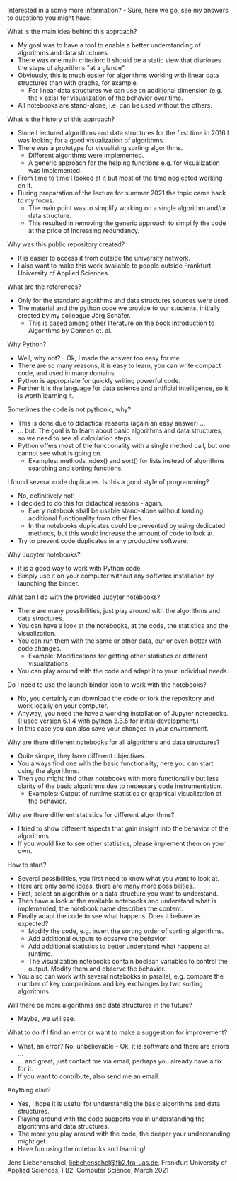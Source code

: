 Interested in a some more information? - Sure, here we go, see my answers to questions you might have.

What is the main idea behind this approach?
- My goal was to have a tool to enable a better understanding of algorithms and data structures.
- There was one main criterion: It should be a static view that discloses the steps of algorithms "at a glance".
- Obviously, this is much easier for algorithms working with linear data structures than with graphs, for example.
  - For linear data structures we can use an additional dimension (e.g. the x axis) for visualization of the behavior over time.
- All notebooks are stand-alone, i.e. can be used without the others.

What is the history of this approach?
- Since I lectured algorithms and data structures for the first time in 2016 I was looking for a good visualization of algorithms.
- There was a prototype for visualizing sorting algorithms.
  - Different algorithms were implemented.
  - A generic approach for the helping functions e.g. for visualization was implemented.
- From time to time I looked at it but most of the time neglected working on it.
- During preparation of the lecture for summer 2021 the topic came back to my focus.
  - The main point was to simplify working on a single algorithm and/or data structure.
  - This resulted in removing the generic approach to simplify the code at the price of increasing redundancy.

Why was this public repository created?
- It is easier to access it from outside the university network.
- I also want to make this work available to people outside Frankfurt University of Applied Sciences.

What are the references?
- Only for the standard algorithms and data structures sources were used.
- The material and the python code we provide to our students, initially created by my colleague Jörg Schäfer.
  - This is based among other literature on the book Introduction to Algorithms by Cormen et. al.

Why Python?
- Well, why not? - Ok, I made the answer too easy for me.
- There are so many reasons, it is easy to learn, you can write compact code, and used in many domains.
- Python is appropriate for quickly writing powerful code.
- Further it is the language for data science and artificial intelligence, so it is worth learning it.

Sometimes the code is not pythonic, why?
- This is done due to didactical reasons (again an easy answer) ...
- ... but: The goal is to learn about basic algorithms and data structures, so we need to see all calculation steps.
- Python offers most of the functionality with a single method call, but one cannot see what is going on.
  - Examples: methods index() and sort() for lists instead of algorithms searching and sorting functions.

I found several code duplicates. Is this a good style of programming?
- No, definitively not!
- I decided to do this for didactical reasons - again.
  - Every notebook shall be usable stand-alone without loading additional functionality from other files.
  - In the notebooks duplicates could be prevented by using dedicated methods, but this would increase the amount of code to look at.
- Try to prevent code duplicates in any productive software.

Why Jupyter notebooks?
- It is a good way to work with Python code.
- Simply use it on your computer without any software installation by launching the binder.

What can I do with the provided Jupyter notebooks?
- There are many possibilities, just play around with the algorithms and data structures.
- You can have a look at the notebooks, at the code, the statistics and the visualization.
- You can run them with the same or other data, our or even better with code changes.
  - Example: Modifications for getting other statistics or different visualizations.
- You can play around with the code and adapt it to your individual needs.

Do I need to use the launch binder icon to work with the notebooks?
- No, you certainly can download the code or fork the repository and work locally on your computer.
- Anyway, you need the have a working installation of Jupyter notebooks. (I used version 6.1.4 with python 3.8.5 for initial development.)
- In this case you can also save your changes in your environment.

Why are there different notebooks for all algorithms and data structures?
- Quite simple, they have different objectives.
- You always find one with the basic functionality, here you can start using the algorithms.
- Then you might find other notebooks with more functionalily but less clarity of the basic algorithms due to necessary code instrumentation.
  - Examples: Output of runtime statistics or graphical visualization of the behavior.

Why are there different statistics for different algorithms?
- I tried to show different aspects that gain insight into the behavior of the algorithms.
- If you would like to see other statistics, please implement them on your own.

How to start?
- Several possibilities, you first need to know what you want to look at.
- Here are only some ideas, there are many more possibilities.
- First, select an algorithm or a data structure you want to understand.
- Then have a look at the available notebooks and understand what is implemented, the notebook name describes the content.
- Finally adapt the code to see what happens. Does it behave as expected?
  - Modify the code, e.g. invert the sorting order of sorting algorithms.
  - Add additional outputs to observe the behavior.
  - Add additional statistics to better understand what happens at runtime.
  - The visualization notebooks contain boolean variables to control the output. Modify them and observe the behavior.
- You also can work with several notebokks in parallel, e.g. compare the number of key comparisions and key exchanges by two sorting algorithms.

Will there be more algorithms and data structures in the future?
- Maybe, we will see.

What to do if I find an error or want to make a suggestion for improvement?
- What, an error? No, unbelievable - Ok, it is software and there are errors ...
- ... and great, just contact me via email, perhaps you already have a fix for it.
- If you want to contribute, also send me an email.

Anything else?
- Yes, I hope it is useful for understandig the basic algorithms and data structures.
- Playing around with the code supports you in understanding the algorithms and data structures.
- The more you play around with the code, the deeper your understanding might get.
- Have fun using the notebooks and learning!

Jens Liebehenschel, liebehenschel@fb2.fra-uas.de, Frankfurt University of Applied Sciences, FB2, Computer Science, March 2021
